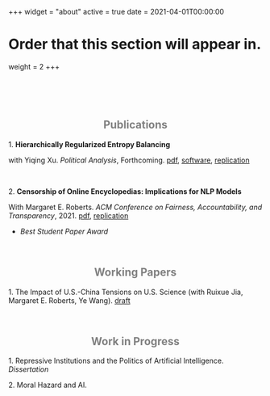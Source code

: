 +++
widget = "about"
active = true
date = 2021-04-01T00:00:00

# Order that this section will appear in.
weight = 2
+++


<br/><br/>
<br/>

<center><h2> <span style="color:grey"> Publications </span> </h2></center>

1\. **Hierarchically Regularized Entropy Balancing**
  
with Yiqing Xu. <em> Political Analysis</em>, Forthcoming. [pdf](hbal.pdf), [software](https://github.com/xuyiqing/hbal), [replication](https://dataverse.harvard.edu/dataset.xhtml?persistentId=doi:10.7910/DVN/QI2WP9)

<br/>

2\. **Censorship of Online Encyclopedias: Implications for NLP Models**

With Margaret E. Roberts. <em>ACM Conference on Fairness, Accountability, and Transparency</em>, 2021. [pdf](censorNLP.pdf), [replication](https://github.com/EddieYang211/TrainingDatasetCensorship)
<ul>
  <li> <em>Best Student Paper Award</em> </li>
</ul><br/>

<center><h2> <span style="color:grey"> Working Papers </span> </h2></center>

1\. The Impact of U.S.-China Tensions on U.S. Science (with Ruixue Jia, Margaret E. Roberts, Ye Wang). [draft](ChinaSciece.pdf)

<br/>
<center><h2> <span style="color:grey"> Work in Progress </span> </h2></center>

1\. Repressive Institutions and the Politics of Artificial Intelligence. *Dissertation* 

2\. Moral Hazard and AI.
